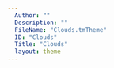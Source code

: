 ```yaml
---
  Author: ""
  Description: ""
  FileName: "Clouds.tmTheme"
  ID: "Clouds"
  Title: "Clouds"
  layout: theme
---
```

  